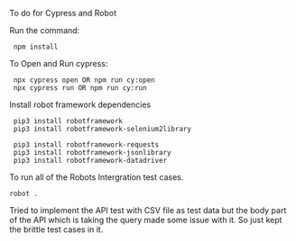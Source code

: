 To do for Cypress and Robot

Run the command:

     npm install
To Open and Run cypress:

     npx cypress open OR npm run cy:open
     npx cypress run OR npm run cy:run
Install robot framework dependencies

     pip3 install robotframework
     pip3 install robotframework-selenium2library

     pip3 install robotframework-requests
     pip3 install robotframework-jsonlibrary
     pip3 install robotframework-datadriver
To run all of the Robots Intergration test cases.

    robot .
Tried to implement the API test with CSV file as test data but the body part of the API which is taking the query made some issue with it. So just kept the brittle test cases in it.
